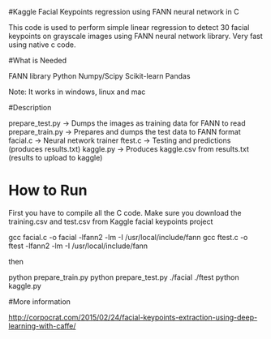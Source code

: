 #Kaggle Facial Keypoints regression using FANN neural network in C

This code is used to perform simple linear regression to detect 30 facial keypoints on grayscale images using FANN neural network library. Very fast using native c code. 

#What is Needed

FANN library
Python
Numpy/Scipy
Scikit-learn
Pandas

Note: It works in windows, linux and mac

#Description 

 prepare_test.py  -> Dumps the images as training data for FANN to read
 prepare_train.py -> Prepares and dumps the test data to FANN format
 facial.c -> Neural network trainer
 ftest.c -> Testing and predictions (produces results.txt)
 kaggle.py -> Produces kaggle.csv from results.txt (results to upload to kaggle)

# How to Run

First you have to compile all the C code. Make sure you download the training.csv and test.csv from Kaggle facial keypoints project

gcc facial.c -o facial -lfann2 -lm -I /usr/local/include/fann
gcc ftest.c -o ftest -lfann2 -lm -I /usr/local/include/fann

then

python prepare_train.py
python prepare_test.py
./facial
./ftest
python kaggle.py


#More information

http://corpocrat.com/2015/02/24/facial-keypoints-extraction-using-deep-learning-with-caffe/
